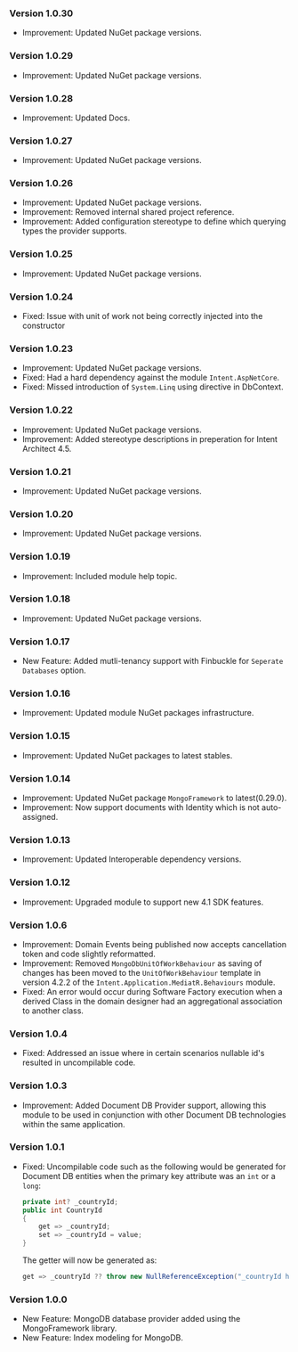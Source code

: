 ### Version 1.0.30

- Improvement: Updated NuGet package versions.

### Version 1.0.29

- Improvement: Updated NuGet package versions.

### Version 1.0.28

- Improvement: Updated Docs.

### Version 1.0.27

- Improvement: Updated NuGet package versions.

### Version 1.0.26

- Improvement: Updated NuGet package versions.
- Improvement: Removed internal shared project reference.
- Improvement: Added configuration stereotype to define which querying types the provider supports.

### Version 1.0.25

- Improvement: Updated NuGet package versions.

### Version 1.0.24

- Fixed: Issue with unit of work not being correctly injected into the constructor

### Version 1.0.23

- Improvement: Updated NuGet package versions.
- Fixed: Had a hard dependency against the module `Intent.AspNetCore`.
- Fixed: Missed introduction of `System.Linq` using directive in DbContext.

### Version 1.0.22

- Improvement: Updated NuGet package versions.
- Improvement: Added stereotype descriptions in preperation for Intent Architect 4.5. 

### Version 1.0.21

- Improvement: Updated NuGet package versions.

### Version 1.0.20

- Improvement: Updated NuGet package versions.

### Version 1.0.19

- Improvement: Included module help topic.

### Version 1.0.18

- Improvement: Updated NuGet package versions.

### Version 1.0.17

- New Feature: Added mutli-tenancy support with Finbuckle for `Seperate Databases` option.

### Version 1.0.16

- Improvement: Updated module NuGet packages infrastructure.

### Version 1.0.15

- Improvement: Updated NuGet packages to latest stables.

### Version 1.0.14

- Improvement: Updated NuGet package `MongoFramework` to latest(0.29.0).
- Improvement: Now support documents with Identity which is not auto-assigned.

### Version 1.0.13

- Improvement: Updated Interoperable dependency versions.

### Version 1.0.12

- Improvement: Upgraded module to support new 4.1 SDK features.

### Version 1.0.6

- Improvement: Domain Events being published now accepts cancellation token and code slightly reformatted.
- Improvement: Removed `MongoDbUnitOfWorkBehaviour` as saving of changes has been moved to the `UnitOfWorkBehaviour` template in version 4.2.2 of the `Intent.Application.MediatR.Behaviours` module.
- Fixed: An error would occur during Software Factory execution when a derived Class in the domain designer had an aggregational association to another class.

### Version 1.0.4

- Fixed: Addressed an issue where in certain scenarios nullable id's resulted in uncompilable code.

### Version 1.0.3

- Improvement: Added Document DB Provider support, allowing this module to be used in conjunction with other Document DB technologies within the same application.

### Version 1.0.1

- Fixed: Uncompilable code such as the following would be generated for Document DB entities when the primary key attribute was an `int` or a `long`:

  ```csharp
  private int? _countryId;
  public int CountryId
  {
      get => _countryId;
      set => _countryId = value;
  }
  ```

  The getter will now be generated as:

  ```csharp
  get => _countryId ?? throw new NullReferenceException("_countryId has not been set");
  ```

### Version 1.0.0

- New Feature: MongoDB database provider added using the MongoFramework library.
- New Feature: Index modeling for MongoDB.
